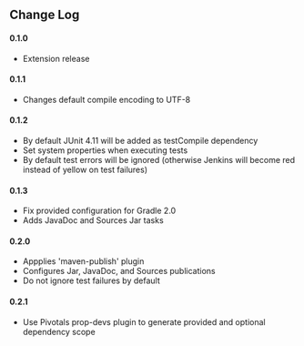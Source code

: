 ## Change Log
#### 0.1.0 
* Extension release
#### 0.1.1
* Changes default compile encoding to UTF-8
#### 0.1.2
* By default JUnit 4.11 will be added as testCompile dependency
* Set system properties when executing tests 
* By default test errors will be ignored (otherwise Jenkins will become red instead of yellow on test failures)  
#### 0.1.3
* Fix provided configuration for Gradle 2.0
* Adds JavaDoc and Sources Jar tasks
#### 0.2.0
* Appplies 'maven-publish' plugin
* Configures Jar, JavaDoc, and Sources publications
* Do not ignore test failures by default
#### 0.2.1
* Use Pivotals prop-devs plugin to generate provided and optional dependency scope
